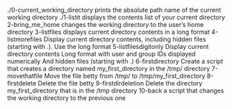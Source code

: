 ./0-current_working_directory prints the absolute path name of the current working directory
./1-listit displays the contents list of your current directory
2-bring_me_home changes the working directory to the user’s home directory
3-listfiles displays current directory contents in a long format
4-listmorefiles Display current directory contents, including hidden files (starting with .). Use the long format
5-listfilesdigitonly Display current directory contents Long format with user and group IDs displayed numerically And hidden files (starting with .)
6-firstdirectory Create a script that creates a directory named my_first_directory in the /tmp/ directory
7-movethatfile Move the file betty from /tmp/ to /tmp/my_first_directory
8-firstdelete Delete the file betty
9-firstdirdeletion Delete the directory my_first_directory that is in the /tmp directory
10-back a script that changes the working directory to the previous one

